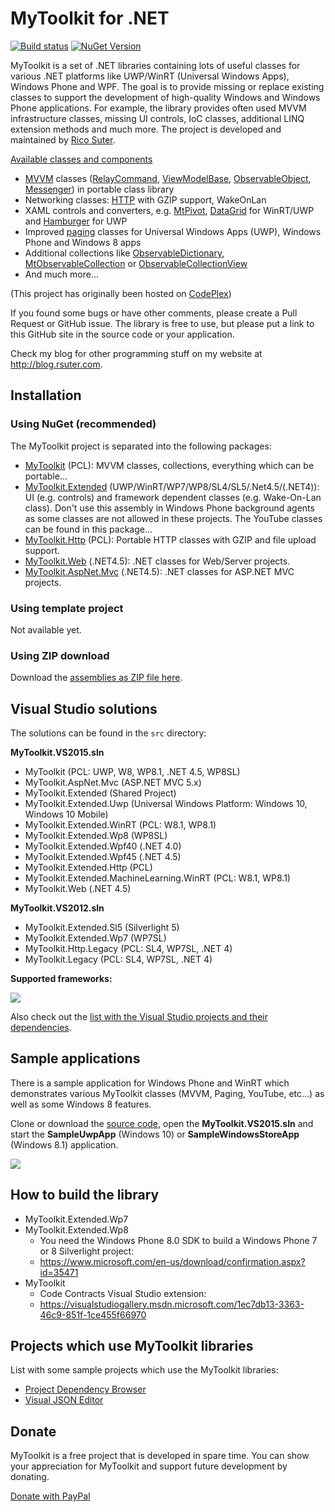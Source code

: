 # MyToolkit for .NET

[![Build status](https://ci.appveyor.com/api/projects/status/4oox3d156y9n6efp?svg=true)](https://ci.appveyor.com/project/rsuter/mytoolkit)
[![NuGet Version](http://img.shields.io/nuget/v/MyToolkit.svg?style=flat)](https://www.nuget.org/packages?q=MyToolkit) 

MyToolkit is a set of .NET libraries containing lots of useful classes for various .NET platforms like UWP/WinRT (Universal Windows Apps), Windows Phone and WPF. The goal is to provide missing or replace existing classes to support the development of high-quality Windows and Windows Phone applications. For example, the library provides often used MVVM infrastructure classes, missing UI controls, IoC classes, additional LINQ extension methods and much more. The project is developed and maintained by [Rico Suter](http://rsuter.com).

[Available classes and components](https://github.com/MyToolkit/Core/wiki)

- [MVVM](https://github.com/MyToolkit/Core/wiki/MVVM-Overview) classes ([RelayCommand](https://github.com/MyToolkit/Core/wiki/RelayCommand), [ViewModelBase](https://github.com/MyToolkit/Core/wiki/ViewModelBase), [ObservableObject](https://github.com/MyToolkit/Core/wiki/ObservableObject), [Messenger](https://github.com/MyToolkit/Core/wiki/Messenger)) in portable class library 
- Networking classes: [HTTP](https://github.com/MyToolkit/Core/wiki/Http) with GZIP support,  WakeOnLan 
- XAML controls and converters, e.g. [MtPivot](https://github.com/MyToolkit/Core/wiki/MtPivot), [DataGrid](https://github.com/MyToolkit/Core/wiki/DataGrid) for WinRT/UWP and [Hamburger](https://github.com/MyToolkit/Core/wiki/Hamburger) for UWP
- Improved [paging](https://github.com/MyToolkit/Core/wiki/Paging-Overview) classes for Universal Windows Apps (UWP), Windows Phone and Windows 8 apps 
- Additional collections like [ObservableDictionary](https://github.com/MyToolkit/Core/wiki/ObservableDictionary),  [MtObservableCollection](https://github.com/MyToolkit/Core/wiki/MtObservableCollection) or [ObservableCollectionView](https://github.com/MyToolkit/Core/wiki/ObservableCollectionView) 
- And much more...

(This project has originally been hosted on [CodePlex](http://mytoolkit.codeplex.com))

If you found some bugs or have other comments, please create a Pull Request or GitHub issue. The library is free to use, but please put a link to this GitHub site in the source code or your application. 

Check my blog for other programming stuff on my website at <http://blog.rsuter.com>. 

## Installation

### Using NuGet (recommended)

The MyToolkit project is separated into the following packages:

- [MyToolkit](https://nuget.org/packages/MyToolkit) (PCL): MVVM classes, collections, everything which can be portable... 
- [MyToolkit.Extended](https://nuget.org/packages/MyToolkit.Extended) (UWP/WinRT/WP7/WP8/SL4/SL5/.Net4.5/(.NET4)): UI (e.g. controls) and framework dependent classes (e.g. Wake-On-Lan class). Don't use this assembly in Windows Phone background agents as some classes are not allowed in these projects. The  YouTube classes can be found in this package... 
- [MyToolkit.Http](https://nuget.org/packages/MyToolkit.Http) (PCL): Portable  HTTP classes with GZIP and file upload support. 
- [MyToolkit.Web](https://nuget.org/packages/MyToolkit.Web) (.NET4.5): .NET classes for Web/Server projects. 
- [MyToolkit.AspNet.Mvc](https://nuget.org/packages/MyToolkit.AspNet.Mvc) (.NET4.5): .NET classes for ASP.NET MVC projects. 

### Using template project

Not available yet. 

### Using ZIP download

Download the [assemblies as ZIP file here](https://github.com/MyToolkit/Core/releases). 

## Visual Studio solutions

The solutions can be found in the `src` directory: 

**MyToolkit.VS2015.sln**

- MyToolkit (PCL: UWP, W8, WP8.1, .NET 4.5, WP8SL)
- MyToolkit.AspNet.Mvc (ASP.NET MVC 5.x)
- MyToolkit.Extended (Shared Project)
- MyToolkit.Extended.Uwp (Universal Windows Platform: Windows 10, Windows 10 Mobile)
- MyToolkit.Extended.WinRT (PCL: W8.1, WP8.1)
- MyToolkit.Extended.Wp8  (WP8SL)
- MyToolkit.Extended.Wpf40 (.NET 4.0)
- MyToolkit.Extended.Wpf45 (.NET 4.5)
- MyToolkit.Extended.Http (PCL)
- MyToolkit.Extended.MachineLearning.WinRT (PCL: W8.1, WP8.1)
- MyToolkit.Web (.NET 4.5)

**MyToolkit.VS2012.sln**

- MyToolkit.Extended.Sl5 (Silverlight 5)
- MyToolkit.Extended.Wp7 (WP7SL)
- MyToolkit.Http.Legacy (PCL: SL4, WP7SL, .NET 4)
- MyToolkit.Legacy (PCL: SL4, WP7SL, .NET 4)

**Supported frameworks:**

![](https://rawgit.com/MyToolkit/Core/master/docs/LibraryMatrix.png)

Also check out the [list with the Visual Studio projects and their dependencies](https://github.com/MyToolkit/Core/blob/master/docs/Dependencies.md). 

## Sample applications
There is a sample application for Windows Phone and WinRT which demonstrates various MyToolkit classes (MVVM, Paging, YouTube, etc...) as well as some Windows 8 features. 

Clone or download the [source code](https://github.com/MyToolkit/Core/tree/master), open the **MyToolkit.VS2015.sln** and start the **SampleUwpApp** (Windows 10) or **SampleWindowsStoreApp** (Windows 8.1) application. 

![](https://rawgit.com/MyToolkit/Core/master/docs/SampleWindowsStoreApp.png)

## How to build the library

- MyToolkit.Extended.Wp7
- MyToolkit.Extended.Wp8
    - You need the Windows Phone 8.0 SDK to build a Windows Phone 7 or 8 Silverlight project:
    - https://www.microsoft.com/en-us/download/confirmation.aspx?id=35471
- MyToolkit
    - Code Contracts Visual Studio extension: 
    - https://visualstudiogallery.msdn.microsoft.com/1ec7db13-3363-46c9-851f-1ce455f66970

## Projects which use MyToolkit libraries

List with some sample projects which use the MyToolkit libraries: 

- [Project Dependency Browser](http://projectdependencybrowser.org/)
- [Visual JSON Editor](http://visualjsoneditor.org/)

## Donate

MyToolkit is a free project that is developed in spare time. You can show your appreciation for MyToolkit and support future development by donating.

[Donate with PayPal](https://www.paypal.com/cgi-bin/webscr?cmd=_s-xclick&hosted_button_id=2P7BJZSVJPQWQ)
